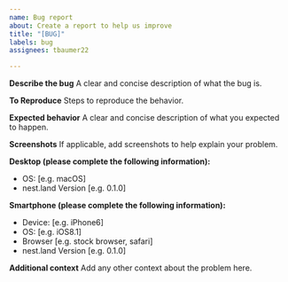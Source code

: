 ```yaml
---
name: Bug report
about: Create a report to help us improve
title: "[BUG]"
labels: bug
assignees: tbaumer22

---
```


**Describe the bug**
A clear and concise description of what the bug is.

**To Reproduce**
Steps to reproduce the behavior.

**Expected behavior**
A clear and concise description of what you expected to happen.

**Screenshots**
If applicable, add screenshots to help explain your problem.

**Desktop (please complete the following information):**
 - OS: [e.g. macOS]
 - nest.land Version [e.g. 0.1.0]

**Smartphone (please complete the following information):**
 - Device: [e.g. iPhone6]
 - OS: [e.g. iOS8.1]
 - Browser [e.g. stock browser, safari]
 - nest.land Version [e.g. 0.1.0]

**Additional context**
Add any other context about the problem here.
